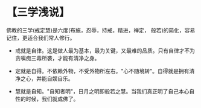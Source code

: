 # 【三学浅说】

佛教的三学(戒定慧)是六度(布施，忍辱，持戒，精进，禅定， 般若)的简化，容易记住，更适合我们常人修行。

- 戒就是自律。这是做人最为基本，最为关键，又最难的品质。只有自律才不为贪嗔痴三毒所袭，才能有清净之身。

- 定就是自得。不依赖外物，不受外物所左右。"心不随境转"。自得就是拥有清净之心，并能自娱自乐。

- 慧就是自知。"自知者明"，日月之明即般若之慧。当我们真正明了自己本心自性的时候，我们就成佛了。
